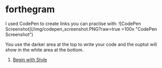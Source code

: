 # forthegram

I used CodePen to create links you can practise with:
![CodePen Screenshot](/img/codepen_screenshot.PNG?raw=true =100x "CodePen Screenshot")

You use the darker area at the top to write your code and the ouptut will show in the white area at the bottom. 

1. [Begin with Style](https://codepen.io/jesscjess/pen/JLKZma)
